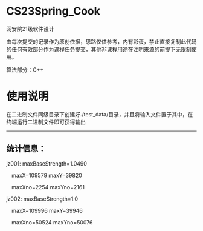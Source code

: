 # CS23Spring_Cook
网安院21级软件设计

由每次提交的记录作为原创依据，思路仅供参考，内有彩蛋，禁止直接复制此代码的任何有效部分作为课程任务提交，其他非课程用途在注明来源的前提下无限制使用。

算法部分：C++

# 使用说明

在二进制文件同级目录下创建好./test_data/目录，并且将输入文件置于其中，在终端运行二进制文件即可获得输出

---

## 统计信息：

jz001: maxBaseStrength=1.0490 

&emsp;maxX=109579     maxY=39820 

&emsp;maxXno=2254     maxYno=2161 

jz002: maxBaseStrength=1.0 

&emsp;maxX=109996     maxY=39946 

&emsp;maxXno=50524    maxYno=50076 
